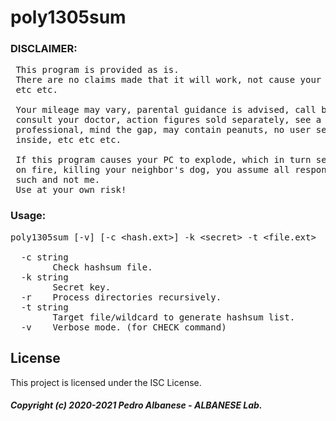# poly1305sum
### DISCLAIMER: 
<pre>
 This program is provided as is.
 There are no claims made that it will work, not cause your pc problems,
 etc etc.

 Your mileage may vary, parental guidance is advised, call before you dig,
 consult your doctor, action figures sold separately, see a qualified tax
 professional, mind the gap, may contain peanuts, no user serviceable parts
 inside, etc etc etc.

 If this program causes your PC to explode, which in turn sets your house
 on fire, killing your neighbor's dog, you assume all responsibility for 
 such and not me.
 Use at your own risk!
</pre>
### Usage: 
<pre>poly1305sum [-v] [-c &lt;hash.ext&gt;] -k &lt;secret&gt; -t &lt;file.ext&gt;

  -c string
        Check hashsum file.
  -k string
        Secret key.
  -r    Process directories recursively.
  -t string
        Target file/wildcard to generate hashsum list.
  -v    Verbose mode. (for CHECK command)</pre>
## License

This project is licensed under the ISC License.

##### Copyright (c) 2020-2021 Pedro Albanese - ALBANESE Lab.
